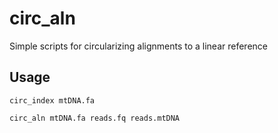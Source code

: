 # circ_aln
Simple scripts for circularizing alignments to a linear reference

## Usage

```
circ_index mtDNA.fa

circ_aln mtDNA.fa reads.fq reads.mtDNA
```

